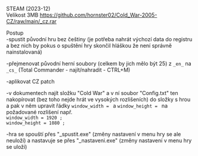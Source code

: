 STEAM (2023-12)
<br/>
Velikost 3MB https://github.com/hornster02/Cold_War-2005-CZ/raw/main/_cz.rar

Postup
<br/>
-spustit původní hru bez češtiny (je potřeba nahrát výchozí data do registru a bez nich by pokus o spuštění hry skončil hláškou že není správně nainstalovaná)

-přejmenovat původní herní soubory (celkem by jich mělo být 25) z ```_en_``` na ```_cs_``` (Total Commander - najít/nahradit - CTRL+M)

-aplikovat CZ patch

-v dokumentech najít složku "Cold War" a v ní soubor "Config.txt" ten nakopírovat (bez toho nejde hrát ve vysokých rozlišeních) do složky s hrou a pak v něm upravit řádky ```window_width = ``` a ```window_height = ``` na požadované rozlišení např.
<br/>
```window_width = 1920 ;```
<br/>
```window_height = 1080 ;```

-hra se spouští přes "_spustit.exe" (změny nastavení v menu hry se ale neuloží) a nastavuje se přes "_nastaveni.exe" (změny nastavení v menu hry se uloží)
